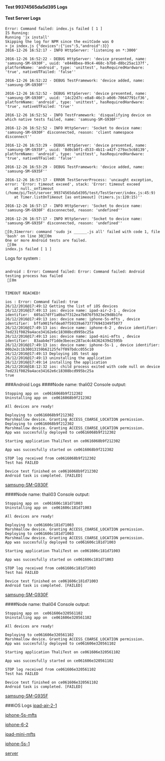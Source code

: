 #### Test 99374565da5d395 Logs

#### Test Server Logs
```
Error: Command failed: index.js failed [ 1 ]
IS Running:
Running 'jx install'
Skipping the log for NPM since the exitCode was 0
> jx index.js {"devices":{"ios":5,"android":3}}
2016-12-26 16:52:17 - INFO HttpServer: 'listening on *:3000'

2016-12-26 16:52:22 - DEBUG HttpServer: 'device presented, name: 'samsung-SM-G930F', uuid: 'e8448bea-09c4-468c-b7b8-d8bc25ac137f', platformName: 'android', type: 'unittest', hasRequiredHardware: 'true', nativeUTFailed: 'false''

2016-12-26 16:52:22 - DEBUG TestFramework: 'device added, name: 'samsung-SM-G930F''

2016-12-26 16:52:52 - DEBUG HttpServer: 'device presented, name: 'samsung-SM-G930F', uuid: '14c22d7c-e8a8-46c3-a0d6-70647791cf36', platformName: 'android', type: 'unittest', hasRequiredHardware: 'true', nativeUTFailed: 'true''

2016-12-26 16:52:52 - INFO TestFramework: 'disqualifying device on which native tests failed, name: 'samsung-SM-G930F''

2016-12-26 16:52:52 - INFO HttpServer: 'Socket to device name: 'samsung-SM-G930F' disconnected, reason: 'client namespace disconnect''

2016-12-26 16:53:29 - DEBUG HttpServer: 'device presented, name: 'samsung-SM-G935F', uuid: '8d0cb0f1-d533-4b11-a42f-279ac5c68139', platformName: 'android', type: 'unittest', hasRequiredHardware: 'true', nativeUTFailed: 'false''

2016-12-26 16:53:29 - DEBUG TestFramework: 'device added, name: 'samsung-SM-G935F''

2016-12-26 16:57:17 - ERROR TestServerProcess: 'uncaught exception, error: 'Error: timeout exceed', stack: 'Error: timeout exceed
    at null._onTimeout (/home/pi/Test/server_99374565da5d395/test/TestServer/index.js:45:9)
    at Timer.listOnTimeout [as ontimeout] (timers.js:120:15)''

2016-12-26 16:57:17 - INFO HttpServer: 'Socket to device name: 'samsung-SM-G930F' disconnected, reason: 'undefined''

2016-12-26 16:57:17 - INFO HttpServer: 'Socket to device name: 'samsung-SM-G935F' disconnected, reason: 'undefined''

[0;31merror: command 'sudo jx ______.js all' failed with code 1, file 'bash' on line 30[0m
One or more Android tests are failed.
 [0m
index.js failed [ 1 ]

```


Logs for system : 
```

android : Error: Command failed: Error: Command failed: Android testing process has failed
 [0m


TIMEOUT REACHED!

ios : Error: Command failed: true
26/12/2016@17:49:12 Getting the list of iOS devices 
26/12/2016@17:49:13 ios: device name: ipad-air-2-1 , device identifier:  605a17dff1a0ba7f312ea7b076f5923e29d8b1fe
26/12/2016@17:49:13 ios: device name: iphone-5s-mfts , device identifier:  bffa901fefdea07f59339a6737776943349f5077
26/12/2016@17:49:13 ios: device name: iphone-6-2 , device identifier:  7ed231f0829a4ace34162e6c18308bcd995bc25a
26/12/2016@17:49:13 ios: device name: ipad-mini-mfts , device identifier:  83aab4e7f1dde3becec287ac4c44362439d2595b
26/12/2016@17:49:13 ios: device name: iphone-5s-1 , device identifier:  00b2e2c1b30013159b62125fe7f097bdcc055c10
26/12/2016@17:49:13 Deploying iOS test app 
26/12/2016@17:49:13 uninstalling the application 
26/12/2016@17:49:14 installing the application 
26/12/2016@18:12:32 ios: child process exited with code null on device 7ed231f0829a4ace34162e6c18308bcd995bc25a 
true

```
###Android Logs
####Node name: thali02
Console output:
```
Stopping app on  ce0616068b9f212302
Uninstalling app on  ce0616068b9f212302

All devices are ready!

Deploying to ce0616068b9f212302
Marshmallow device. Granting ACCESS_COARSE_LOCATION permission.
Deploying to ce0616068b9f212302
Marshmallow device. Granting ACCESS_COARSE_LOCATION permission.
App was succesfully deployed to ce0616068b9f212302

Starting application ThaliTest on ce0616068b9f212302

App was succesfully started on ce0616068b9f212302

STOP log received from ce0616068b9f212302
Test has FAILED

Device test finished on ce0616068b9f212302 
Android task is completed. [FAILED]
```
[samsung-SM-G930F](https://github.com/ThaliTester/TestResults/blob/99374565da5d395_Refactor_incoming_and_outgoing_socket_thread_tests_evabishchevich/thali02_samsung-SM-G930F.md)

####Node name: thali03
Console output:
```
Stopping app on  ce061606c181d71003
Uninstalling app on  ce061606c181d71003

All devices are ready!

Deploying to ce061606c181d71003
Marshmallow device. Granting ACCESS_COARSE_LOCATION permission.
Deploying to ce061606c181d71003
Marshmallow device. Granting ACCESS_COARSE_LOCATION permission.
App was succesfully deployed to ce061606c181d71003

Starting application ThaliTest on ce061606c181d71003

App was succesfully started on ce061606c181d71003

STOP log received from ce061606c181d71003
Test has FAILED

Device test finished on ce061606c181d71003 
Android task is completed. [FAILED]
```
[samsung-SM-G930F](https://github.com/ThaliTester/TestResults/blob/99374565da5d395_Refactor_incoming_and_outgoing_socket_thread_tests_evabishchevich/thali03_samsung-SM-G930F.md)

####Node name: thali04
Console output:
```
Stopping app on  ce061606e320561102
Uninstalling app on  ce061606e320561102

All devices are ready!

Deploying to ce061606e320561102
Marshmallow device. Granting ACCESS_COARSE_LOCATION permission.
App was succesfully deployed to ce061606e320561102

Starting application ThaliTest on ce061606e320561102

App was succesfully started on ce061606e320561102

STOP log received from ce061606e320561102
Test has FAILED

Device test finished on ce061606e320561102 
Android task is completed. [FAILED]
```
[samsung-SM-G935F](https://github.com/ThaliTester/TestResults/blob/99374565da5d395_Refactor_incoming_and_outgoing_socket_thread_tests_evabishchevich/thali04_samsung-SM-G935F.md)


###iOS Logs
[ipad-air-2-1](https://github.com/ThaliTester/TestResults/blob/99374565da5d395_Refactor_incoming_and_outgoing_socket_thread_tests_evabishchevich/iOS_ipad-air-2-1.md)

[iphone-5s-mfts](https://github.com/ThaliTester/TestResults/blob/99374565da5d395_Refactor_incoming_and_outgoing_socket_thread_tests_evabishchevich/iOS_iphone-5s-mfts.md)

[iphone-6-2](https://github.com/ThaliTester/TestResults/blob/99374565da5d395_Refactor_incoming_and_outgoing_socket_thread_tests_evabishchevich/iOS_iphone-6-2.md)

[ipad-mini-mfts](https://github.com/ThaliTester/TestResults/blob/99374565da5d395_Refactor_incoming_and_outgoing_socket_thread_tests_evabishchevich/iOS_ipad-mini-mfts.md)

[iphone-5s-1](https://github.com/ThaliTester/TestResults/blob/99374565da5d395_Refactor_incoming_and_outgoing_socket_thread_tests_evabishchevich/iOS_iphone-5s-1.md)

[server](https://github.com/ThaliTester/TestResults/blob/99374565da5d395_Refactor_incoming_and_outgoing_socket_thread_tests_evabishchevich/iOS_server.md)





